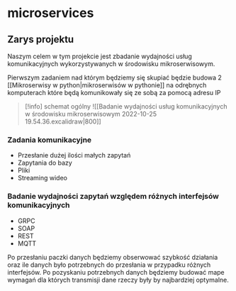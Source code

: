 # microservices
## Zarys projektu
Naszym celem w tym projekcie jest zbadanie wydajności usług komunikacyjnych wykorzystywanych w środowisku mikroserwisowym. 

Pierwszym zadaniem nad którym będziemy się skupiać będzie budowa 2 [[Mikroserwisy w python|mikroserwisów w pythonie]] na odrębnych komputerach które będą komunikowały się ze sobą za pomocą adresu IP

>[!info] schemat ogólny
>![[Badanie wydajności usług komunikacyjnych w środowisku mikroserwisowym 2022-10-25 19.54.36.excalidraw|800]]
>
>

### Zadania komunikacyjne
- Przesłanie dużej ilości małych zapytań
- Zapytania do bazy
- Pliki
- Streaming wideo

### Badanie wydajności zapytań względem różnych interfejsów komunikacyjnych
- GRPC
- SOAP
- REST
- MQTT

Po przesłaniu paczki danych będziemy obserwować szybkość działania oraz ile danych było potrzebnych do przesłania w przypadku różnych interfejsów. Po pozyskaniu potrzebnych danych będziemy budować mape wymagań dla których transmisji dane rzeczy były by najbardziej optymalne.
